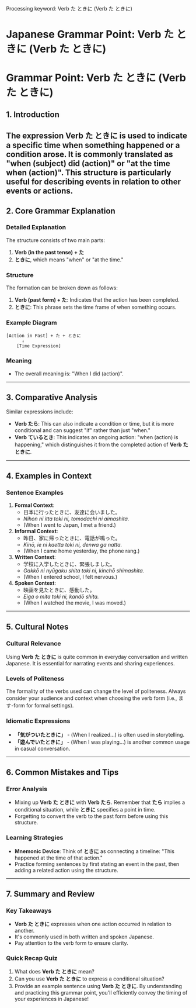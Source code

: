 Processing keyword: Verb た ときに (Verb た ときに)
# Japanese Grammar Point: Verb た ときに (Verb た ときに)
# Grammar Point: Verb た ときに (Verb た ときに)
## 1. Introduction
The expression **Verb た ときに** is used to indicate a specific time when something happened or a condition arose. It is commonly translated as "when (subject) did (action)" or "at the time when (action)". This structure is particularly useful for describing events in relation to other events or actions.
---
## 2. Core Grammar Explanation
### Detailed Explanation
The structure consists of two main parts: 
1. **Verb (in the past tense) + た**
2. **ときに**, which means "when" or "at the time."
### Structure
The formation can be broken down as follows:
1. **Verb (past form) + た**: Indicates that the action has been completed.
2. **ときに**: This phrase sets the time frame of when something occurs.
### Example Diagram
```
[Action in Past] + た + ときに 
      ↓
    [Time Expression]
```
### Meaning
- The overall meaning is: "When I did (action)".
---
## 3. Comparative Analysis
Similar expressions include:
- **Verb たら**: This can also indicate a condition or time, but it is more conditional and can suggest "if" rather than just "when."
- **Verb ているとき**: This indicates an ongoing action: "when (action) is happening," which distinguishes it from the completed action of **Verb た ときに**.
---
## 4. Examples in Context
### Sentence Examples
1. **Formal Context**: 
   - 日本に行ったときに、友達に会いました。
   - *Nihon ni itta toki ni, tomodachi ni aimashita.*
   - (When I went to Japan, I met a friend.)
2. **Informal Context**: 
   - 昨日、家に帰ったときに、電話が鳴った。
   - *Kinō, ie ni kaetta toki ni, denwa ga natta.*
   - (When I came home yesterday, the phone rang.)
3. **Written Context**: 
   - 学校に入学したときに、緊張しました。
   - *Gakkō ni nyūgaku shita toki ni, kinchō shimashita.*
   - (When I entered school, I felt nervous.)
4. **Spoken Context**: 
   - 映画を見たときに、感動した。
   - *Eiga o mita toki ni, kandō shita.*
   - (When I watched the movie, I was moved.)
---
## 5. Cultural Notes
### Cultural Relevance
Using **Verb た ときに** is quite common in everyday conversation and written Japanese. It is essential for narrating events and sharing experiences. 
### Levels of Politeness
The formality of the verbs used can change the level of politeness. Always consider your audience and context when choosing the verb form (i.e., ます-form for formal settings).
### Idiomatic Expressions
- **「気がついたときに」** - (When I realized...) is often used in storytelling.
- **「遊んでいたときに」** - (When I was playing...) is another common usage in casual conversation.
---
## 6. Common Mistakes and Tips
### Error Analysis
- Mixing up **Verb た ときに** with **Verb たら**. Remember that **たら** implies a conditional situation, while **ときに** specifies a point in time.
- Forgetting to convert the verb to the past form before using this structure.
### Learning Strategies
- **Mnemonic Device**: Think of **ときに** as connecting a timeline: "This happened at the time of that action."
- Practice forming sentences by first stating an event in the past, then adding a related action using the structure.
---
## 7. Summary and Review
### Key Takeaways
- **Verb た ときに** expresses when one action occurred in relation to another.
- It's commonly used in both written and spoken Japanese.
- Pay attention to the verb form to ensure clarity.
### Quick Recap Quiz
1. What does **Verb た ときに** mean?
2. Can you use **Verb た ときに** to express a conditional situation?
3. Provide an example sentence using **Verb た ときに**.
By understanding and practicing this grammar point, you'll efficiently convey the timing of your experiences in Japanese!
